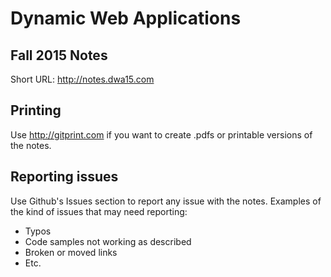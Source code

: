 # Dynamic Web Applications
## Fall 2015 Notes

Short URL: <http://notes.dwa15.com>

## Printing
Use http://gitprint.com if you want to create .pdfs or printable versions of the notes.


## Reporting issues
Use Github's Issues section to report any issue with the notes. Examples of the kind of issues that may need reporting:
+ Typos
+ Code samples not working as described
+ Broken or moved links
+ Etc.

